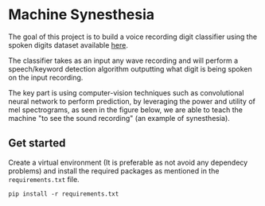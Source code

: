 # Machine Synesthesia

The goal of this project is to build a voice recording digit classifier using the spoken digits dataset available [here](https://www.tensorflow.org/datasets/catalog/spoken_digit).

The classifier takes as an input any wave recording and will perform a speech/keyword detection algorithm outputting what digit is being spoken on the input recording.

The key part is using computer-vision techniques such as convolutional neural network to perform prediction, by leveraging the power and utility of mel spectrograms, as seen  in the figure below, we are able to teach the machine "to see the sound recording" (an example of synesthesia).


## Get started  

Create a virtual environment (It is preferable as not avoid any dependecy problems) and install the required packages as mentioned in the `requirements.txt` file.

`pip install -r requirements.txt`



